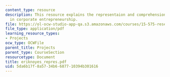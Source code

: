 ```yaml
---
content_type: resource
description: This resource explains the representaion and comprehension of oppurtunity
  in corporate entrepreneurship.
file: https://ol-ocw-studio-app-qa.s3.amazonaws.com/courses/15-575-research-seminar-in-it-and-organizations-economic-perspectives-spring-2004/5da6b17f8a5734b6687710394b301616_eriknoyes_repres.pdf
file_type: application/pdf
learning_resource_types:
- Projects
ocw_type: OCWFile
parent_title: Projects
parent_type: CourseSection
resourcetype: Document
title: eriknoyes_repres.pdf
uid: 5da6b17f-8a57-34b6-6877-10394b301616
---
```

